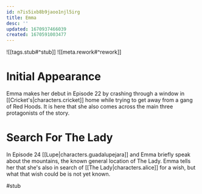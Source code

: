 ```yaml
---
id: n7is5ixb8b9jaoo1njl5irg
title: Emma
desc: ''
updated: 1670937466039
created: 1670591003477
---
```

![[tags.stub#^stub]]
![[meta.rework#^rework]]
# Initial Appearance
Emma makes her debut in Episode 22 by crashing through a window in [[Cricket's|characters.cricket]] home while trying to get away from a gang of Red Hoods. It is here that she also comes across the main three protagonists of the story.

# Search For The Lady
In Episode 24 [[Lupe|characters.guadalupejara]] and Emma briefly speak about the mountains, the known general location of The Lady. Emma tells her that she's also in search of [[The Lady|characters.alice]] for a wish, but what that wish could be is not yet known.



#stub